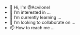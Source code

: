- 👋 Hi, I’m @Acvilonel
- 👀 I’m interested in ...
- 🌱 I’m currently learning ...
- 💞️ I’m looking to collaborate on ...
- 📫 How to reach me ...

<!---
Acvilonel/Acvilonel is a ✨ special ✨ repository because its `README.md` (this file) appears on your GitHub profile.
You can click the Preview link to take a look at your changes.
--->
